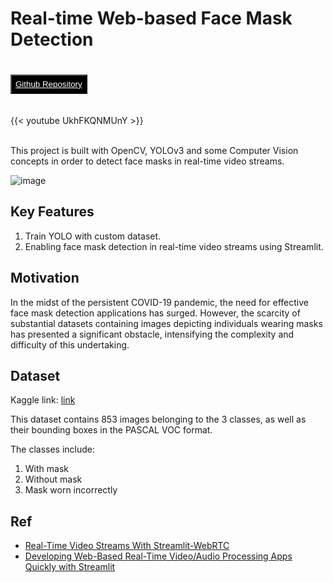 # Real-time Web-based Face Mask Detection


<style>
    figure {
      padding: 4px;
      text-align: center;
      margin: auto;
    }

    figcaption {
      background-color: black;
      color: white;
      font-style: italic;
      padding: 1px;
      text-align: center;
    }

    .github {
        margin-top: 20px;
        margin-bottom: 20px;
        background-color: black;
        padding: 6px;
        color: white;
        text-align: center;
        transition-duration: 0.4s;
    }
    .github:hover {
        background-color: #5c666f;
    }

    .demo {
        margin-top: 20px;
        margin-bottom: 20px;
        background-color: red;
        padding: 6px;
        color: white;
        text-align: center;
        transition-duration: 0.4s;
    }
    .demo:hover {
        background-color: #EC7063;
    }
</style>

<button class="github">
    <a href="https://github.com/jackyyeh5111/Mask-Detection-YOLO" style="color: white"><i class="fab fa-github mr-1"></i> Github Repository </a>
</button>

{{< youtube UkhFKQNMUnY >}}

<br>
This project is built with OpenCV, YOLOv3 and some Computer Vision concepts in order to detect face masks in real-time video streams.

![image](https://github.com/jackyyeh5111/jackyyeh5111.github.io/assets/22386566/f17f5afd-142d-4120-a70f-f1d1d2b710cf)

## Key Features
1. Train YOLO with custom dataset.
2. Enabling face mask detection in real-time video streams using Streamlit.

## Motivation
In the midst of the persistent COVID-19 pandemic, the need for effective face mask detection applications has surged. However, the scarcity of substantial datasets containing images depicting individuals wearing masks has presented a significant obstacle, intensifying the complexity and difficulty of this undertaking.

## Dataset
Kaggle link: [link](https://www.kaggle.com/datasets/andrewmvd/face-mask-detection)

This dataset contains 853 images belonging to the 3 classes, as well as their bounding boxes in the PASCAL VOC format.

The classes include:
1. With mask
2. Without mask
3. Mask worn incorrectly

## Ref
- [Real-Time Video Streams With Streamlit-WebRTC](https://betterprogramming.pub/real-time-video-streams-with-streamlit-webrtc-bd38d15f2ef3)
- [Developing Web-Based Real-Time Video/Audio Processing Apps Quickly with Streamlit](https://towardsdatascience.com/developing-web-based-real-time-video-audio-processing-apps-quickly-with-streamlit-7c7bcd0bc5a8)

